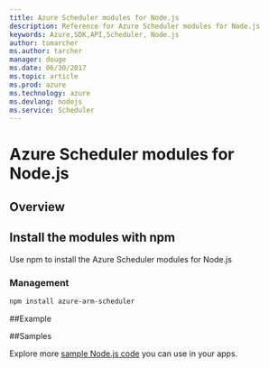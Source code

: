 ```yaml
---
title: Azure Scheduler modules for Node.js
description: Reference for Azure Scheduler modules for Node.js
keywords: Azure,SDK,API,Scheduler, Node.js
author: tomarcher
ms.author: tarcher
manager: douge
ms.date: 06/30/2017
ms.topic: article
ms.prod: azure
ms.technology: azure
ms.devlang: nodejs
ms.service: Scheduler
---
```


# Azure Scheduler modules for Node.js

## Overview

## Install the modules with npm

Use npm to install the Azure Scheduler modules for Node.js



### Management
```bash
npm install azure-arm-scheduler
```


##Example

##Samples

Explore more [sample Node.js code](https://azure.microsoft.com/resources/samples/?platform=nodejs) you can use in your apps.